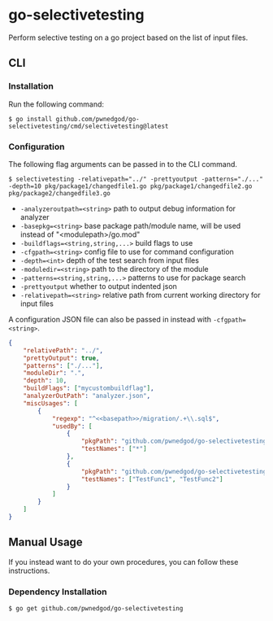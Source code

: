 # go-selectivetesting
Perform selective testing on a go project based on the list of input files.

## CLI

### Installation
Run the following command:
```
$ go install github.com/pwnedgod/go-selectivetesting/cmd/selectivetesting@latest
```

### Configuration
The following flag arguments can be passed in to the CLI command.

```
$ selectivetesting -relativepath="../" -prettyoutput -patterns="./..." -depth=10 pkg/package1/changedfile1.go pkg/package1/changedfile2.go pkg/package2/changedfile3.go
```

  - `-analyzeroutpath=<string>`
        path to output debug information for analyzer
  - `-basepkg=<string>`
        base package path/module name, will be used instead of "&lt;modulepath&gt;/go.mod"
  - `-buildflags=<string,string,...>`
        build flags to use
  - `-cfgpath=<string>`
        config file to use for command configuration
  - `-depth=<int>`
        depth of the test search from input files
  - `-moduledir=<string>`
        path to the directory of the module
  - `-patterns=<string,string,...>`
        patterns to use for package search
  - `-prettyoutput`
        whether to output indented json
  - `-relativepath=<string>`
        relative path from current working directory for input files

A configuration JSON file can also be passed in instead with `-cfgpath=<string>`.

```json
{
    "relativePath": "../",
    "prettyOutput": true,
    "patterns": ["./..."],
    "moduleDir": ".",
    "depth": 10,
    "buildFlags": ["mycustombuildflag"],
    "analyzerOutPath": "analyzer.json",
    "miscUsages": [
        {
            "regexp": "^<<basepath>>/migration/.+\\.sql$",
            "usedBy": [
                {
                    "pkgPath": "github.com/pwnedgod/go-selectivetesting/example1/...",
                    "testNames": ["*"]
                },
                {
                    "pkgPath": "github.com/pwnedgod/go-selectivetesting/example2/sub",
                    "testNames": ["TestFunc1", "TestFunc2"]
                }
            ]
        }
    ]
}
```

## Manual Usage
If you instead want to do your own procedures, you can follow these instructions.

### Dependency Installation
```
$ go get github.com/pwnedgod/go-selectivetesting
```
